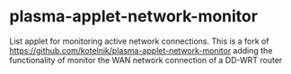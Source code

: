 # plasma-applet-network-monitor
List applet for monitoring active network connections.
This is a fork of https://github.com/kotelnik/plasma-applet-network-monitor adding the functionality of monitor the WAN network connection of a DD-WRT router
